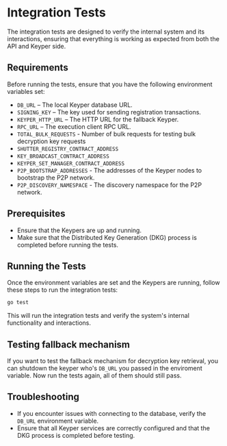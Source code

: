 # Integration Tests

The integration tests are designed to verify the internal system and its interactions, ensuring that everything is working as expected from both the API and Keyper side.

## Requirements

Before running the tests, ensure that you have the following environment variables set:

- `DB_URL` – The local Keyper database URL.
- `SIGNING_KEY` – The key used for sending registration transactions.
- `KEYPER_HTTP_URL` – The HTTP URL for the fallback Keyper.
- `RPC_URL` – The execution client RPC URL.
- `TOTAL_BULK_REQUESTS` - Number of bulk requests for testing bulk decryption key requests
- `SHUTTER_REGISTRY_CONTRACT_ADDRESS`
- `KEY_BROADCAST_CONTRACT_ADDRESS`
- `KEYPER_SET_MANAGER_CONTRACT_ADDRESS`
- `P2P_BOOTSTRAP_ADDRESSES` - The addresses of the Keyper nodes to bootstrap the P2P network.
- `P2P_DISCOVERY_NAMESPACE` - The discovery namespace for the P2P network.

## Prerequisites

- Ensure that the Keypers are up and running.
- Make sure that the Distributed Key Generation (DKG) process is completed before running the tests.

## Running the Tests

Once the environment variables are set and the Keypers are running, follow these steps to run the integration tests:

```bash
go test
```

This will run the integration tests and verify the system's internal functionality and interactions.

## Testing fallback mechanism
If you want to test the fallback mechanism for decryption key retrieval, you can shutdown the keyper who's `DB_URL` you passed in the enviroment variable. Now run the tests again, all of them should still pass.

## Troubleshooting

- If you encounter issues with connecting to the database, verify the `DB_URL` environment variable.
- Ensure that all Keyper services are correctly configured and that the DKG process is completed before testing.